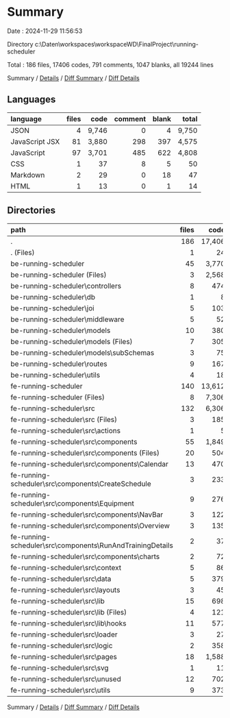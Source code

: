 # Summary

Date : 2024-11-29 11:56:53

Directory c:\\Daten\\workspaces\\workspaceWD\\FinalProject\\running-scheduler

Total : 186 files,  17406 codes, 791 comments, 1047 blanks, all 19244 lines

Summary / [Details](details.md) / [Diff Summary](diff.md) / [Diff Details](diff-details.md)

## Languages
| language | files | code | comment | blank | total |
| :--- | ---: | ---: | ---: | ---: | ---: |
| JSON | 4 | 9,746 | 0 | 4 | 9,750 |
| JavaScript JSX | 81 | 3,880 | 298 | 397 | 4,575 |
| JavaScript | 97 | 3,701 | 485 | 622 | 4,808 |
| CSS | 1 | 37 | 8 | 5 | 50 |
| Markdown | 2 | 29 | 0 | 18 | 47 |
| HTML | 1 | 13 | 0 | 1 | 14 |

## Directories
| path | files | code | comment | blank | total |
| :--- | ---: | ---: | ---: | ---: | ---: |
| . | 186 | 17,406 | 791 | 1,047 | 19,244 |
| . (Files) | 1 | 24 | 0 | 14 | 38 |
| be-running-scheduler | 45 | 3,770 | 209 | 238 | 4,217 |
| be-running-scheduler (Files) | 3 | 2,568 | 14 | 14 | 2,596 |
| be-running-scheduler\\controllers | 8 | 474 | 86 | 101 | 661 |
| be-running-scheduler\\db | 1 | 8 | 0 | 2 | 10 |
| be-running-scheduler\\joi | 5 | 103 | 1 | 18 | 122 |
| be-running-scheduler\\middleware | 5 | 52 | 10 | 19 | 81 |
| be-running-scheduler\\models | 10 | 380 | 85 | 41 | 506 |
| be-running-scheduler\\models (Files) | 7 | 305 | 78 | 35 | 418 |
| be-running-scheduler\\models\\subSchemas | 3 | 75 | 7 | 6 | 88 |
| be-running-scheduler\\routes | 9 | 167 | 13 | 36 | 216 |
| be-running-scheduler\\utils | 4 | 18 | 0 | 7 | 25 |
| fe-running-scheduler | 140 | 13,612 | 582 | 795 | 14,989 |
| fe-running-scheduler (Files) | 8 | 7,306 | 2 | 15 | 7,323 |
| fe-running-scheduler\\src | 132 | 6,306 | 580 | 780 | 7,666 |
| fe-running-scheduler\\src (Files) | 3 | 185 | 15 | 11 | 211 |
| fe-running-scheduler\\src\\actions | 1 | 5 | 0 | 1 | 6 |
| fe-running-scheduler\\src\\components | 55 | 1,849 | 78 | 187 | 2,114 |
| fe-running-scheduler\\src\\components (Files) | 20 | 504 | 7 | 56 | 567 |
| fe-running-scheduler\\src\\components\\Calendar | 13 | 470 | 47 | 61 | 578 |
| fe-running-scheduler\\src\\components\\CreateSchedule | 3 | 233 | 0 | 10 | 243 |
| fe-running-scheduler\\src\\components\\Equipment | 9 | 276 | 12 | 25 | 313 |
| fe-running-scheduler\\src\\components\\NavBar | 3 | 122 | 1 | 12 | 135 |
| fe-running-scheduler\\src\\components\\Overview | 3 | 135 | 2 | 12 | 149 |
| fe-running-scheduler\\src\\components\\RunAndTrainingDetails | 2 | 37 | 0 | 3 | 40 |
| fe-running-scheduler\\src\\components\\charts | 2 | 72 | 9 | 8 | 89 |
| fe-running-scheduler\\src\\context | 5 | 86 | 6 | 23 | 115 |
| fe-running-scheduler\\src\\data | 5 | 379 | 7 | 47 | 433 |
| fe-running-scheduler\\src\\layouts | 3 | 45 | 10 | 15 | 70 |
| fe-running-scheduler\\src\\lib | 15 | 698 | 90 | 113 | 901 |
| fe-running-scheduler\\src\\lib (Files) | 4 | 121 | 1 | 11 | 133 |
| fe-running-scheduler\\src\\lib\\hooks | 11 | 577 | 89 | 102 | 768 |
| fe-running-scheduler\\src\\loader | 3 | 27 | 4 | 10 | 41 |
| fe-running-scheduler\\src\\logic | 2 | 358 | 65 | 68 | 491 |
| fe-running-scheduler\\src\\pages | 18 | 1,588 | 168 | 146 | 1,902 |
| fe-running-scheduler\\src\\svg | 1 | 11 | 0 | 1 | 12 |
| fe-running-scheduler\\src\\unused | 12 | 702 | 99 | 103 | 904 |
| fe-running-scheduler\\src\\utils | 9 | 373 | 38 | 55 | 466 |

Summary / [Details](details.md) / [Diff Summary](diff.md) / [Diff Details](diff-details.md)